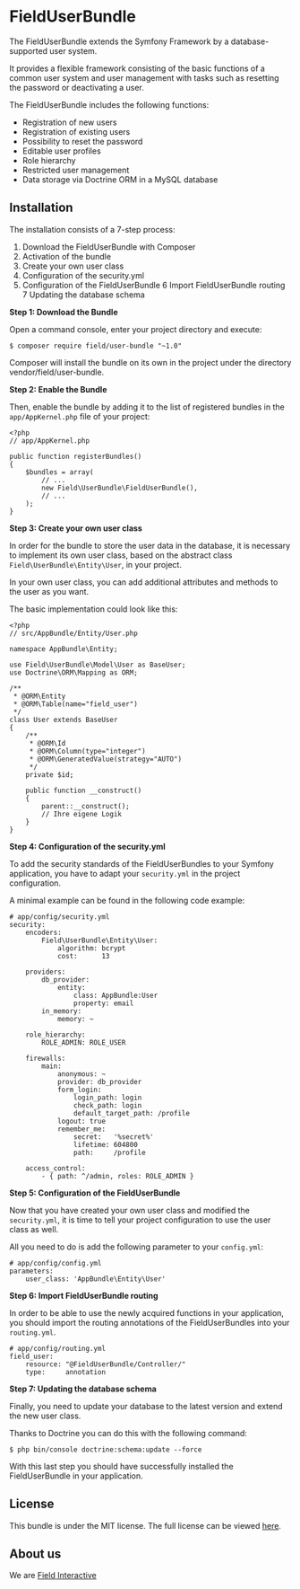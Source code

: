 FieldUserBundle
=============

The FieldUserBundle extends the Symfony Framework by a database-supported user system.

It provides a flexible framework consisting of the basic functions of a common user system and user management with tasks such as resetting the password or deactivating a user.

The FieldUserBundle includes the following functions:

- Registration of new users
- Registration of existing users
- Possibility to reset the password
- Editable user profiles
- Role hierarchy
- Restricted user management
- Data storage via Doctrine ORM in a MySQL database

Installation
------------

The installation consists of a 7-step process:

1.  Download the FieldUserBundle with Composer
2.  Activation of the bundle
3.  Create your own user class
4.  Configuration of the security.yml
5.  Configuration of the FieldUserBundle
6   Import FieldUserBundle routing
7   Updating the database schema

**Step 1: Download the Bundle**

Open a command console, enter your project directory and execute:

```
$ composer require field/user-bundle "~1.0"
```

Composer will install the bundle on its own in the project under the directory vendor/field/user-bundle.

**Step 2: Enable the Bundle**

Then, enable the bundle by adding it to the list of registered bundles
in the `app/AppKernel.php` file of your project:

```
<?php
// app/AppKernel.php

public function registerBundles()
{
    $bundles = array(
        // ...
        new Field\UserBundle\FieldUserBundle(),
        // ...
    );
}
```

**Step 3: Create your own user class**

In order for the bundle to store the user data in the database, it is necessary to implement its own user class, based on the abstract class `Field\UserBundle\Entity\User`, in your project.

In your own user class, you can add additional attributes and methods to the user as you want.

The basic implementation could look like this:
 
```
<?php
// src/AppBundle/Entity/User.php

namespace AppBundle\Entity;

use Field\UserBundle\Model\User as BaseUser;
use Doctrine\ORM\Mapping as ORM;

/**
 * @ORM\Entity
 * @ORM\Table(name="field_user")
 */
class User extends BaseUser
{
    /**
     * @ORM\Id
     * @ORM\Column(type="integer")
     * @ORM\GeneratedValue(strategy="AUTO")
     */
    private $id;

    public function __construct()
    {
        parent::__construct();
        // Ihre eigene Logik
    }
}
```

**Step 4: Configuration of the security.yml**

To add the security standards of the FieldUserBundles to your Symfony application, you have to adapt your `security.yml` in the project configuration.

A minimal example can be found in the following code example:

```
# app/config/security.yml
security:
    encoders:
        Field\UserBundle\Entity\User:
            algorithm: bcrypt
            cost:      13

    providers:
        db_provider:
            entity:
                class: AppBundle:User
                property: email
        in_memory:
            memory: ~

    role_hierarchy:
        ROLE_ADMIN: ROLE_USER

    firewalls:
        main:
            anonymous: ~
            provider: db_provider
            form_login:
                login_path: login
                check_path: login
                default_target_path: /profile
            logout: true
            remember_me:
                secret:   '%secret%'
                lifetime: 604800
                path:     /profile

    access_control:
        - { path: ^/admin, roles: ROLE_ADMIN }
```

**Step 5: Configuration of the FieldUserBundle**

Now that you have created your own user class and modified the `security.yml`, it is time to tell your project configuration to use the user class as well.

All you need to do is add the following parameter to your `config.yml`:

```
# app/config/config.yml
parameters:
    user_class: 'AppBundle\Entity\User'
```

**Step 6: Import FieldUserBundle routing**

In order to be able to use the newly acquired functions in your application, you should import the routing annotations of the FieldUserBundles into your `routing.yml`.

```
# app/config/routing.yml
field_user:
    resource: "@FieldUserBundle/Controller/"
    type:     annotation
```

**Step 7: Updating the database schema**
 
Finally, you need to update your database to the latest version and extend the new user class.

Thanks to Doctrine you can do this with the following command:

```
$ php bin/console doctrine:schema:update --force
```

With this last step you should have successfully installed the FieldUserBundle in your application.

License
-------

This bundle is under the MIT license. The full license can be viewed [here](LICENSE).

About us
-----

We are [Field Interactive](https://www.field-interactive.com/)